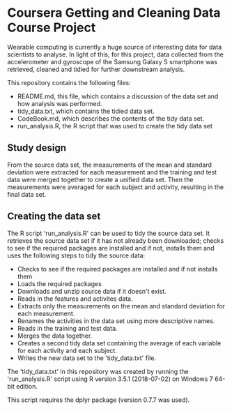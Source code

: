# Coursera Getting and Cleaning Data Course Project

Wearable computing is currently a huge source of interesting data for data scientists to analyse. In light of this, for this project, data collected from the accelerometer and gyroscope of the Samsung Galaxy S smartphone was retrieved, cleaned and tidied for further downstream analysis.

This repository contains the following files:

* README.md, this file, which contains a discussion of the data set and how analysis was performed.
* tidy_data.txt, which contains the tidied data set.
* CodeBook.md, which describes the contents of the tidy data set.
* run_analysis.R, the R script that was used to create the tidy data set

## Study design

From the source data set, the measurements of the mean and standard deviation were extracted for each measurement and the training and test data were merged together to create a unified data set. Then the measurements were averaged for each subject and activity, resulting in the final data set.

## Creating the data set

The R script 'run_analysis.R' can be used to tidy the source data set. It retrieves the source data set if it has not already been downloaded; checks to see if the required packages are installed and if not, installs them and uses the following steps to tidy the source data:
    
* Checks to see if the required packages are installed and if not installs them
* Loads the required packages
* Downloads and unzip source data if it doesn't exist.
* Reads in the features and activites data.
* Extracts only the measurements on the mean and standard deviation for each measurement.
* Renames the activities in the data set using more descriptive names.
* Reads in the training and test data.
* Merges the data together.
* Creates a second tidy data set containing the average of each variable for each activity and each subject.
* Writes the new data set to the 'tidy_data.txt' file.
    
The 'tidy_data.txt' in this repository was created by running the 'run_analysis.R' script using R version 3.5.1 (2018-07-02) on Windows 7 64-bit edition.

This script requires the dplyr package (version 0.7.7 was used).